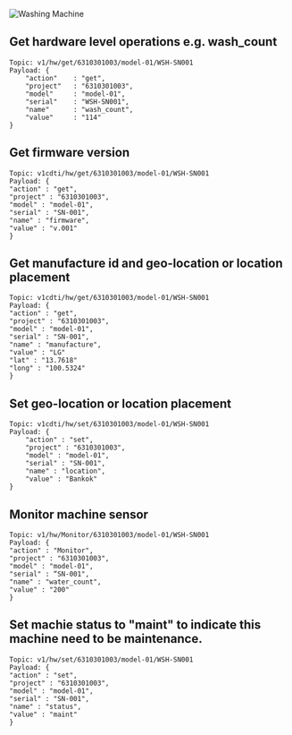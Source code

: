![Washing Machine](pictures/iot-machine.png)

## Get hardware level operations e.g. wash_count
```
Topic: v1/hw/get/6310301003/model-01/WSH-SN001
Payload: {
    "action"    : "get",
    "project"   : "6310301003",
    "model"     : "model-01",
    "serial"    : "WSH-SN001",
    "name"      : "wash_count",
    "value"     : "114"
}
```

## Get firmware version
```
Topic: v1cdti/hw/get/6310301003/model-01/WSH-SN001
Payload: {
"action" : "get",
"project" : "6310301003",
"model" : "model-01",
"serial" : "SN-001",
"name" : "firmware",
"value" : "v.001"
}
```

## Get manufacture id and geo-location or location placement
```
Topic: v1cdti/hw/get/6310301003/model-01/WSH-SN001
Payload: {
"action" : "get",
"project" : "6310301003",
"model" : "model-01",
"serial" : "SN-001",
"name" : "manufacture",
"value" : "LG"
"lat" : "13.7618"
"long" : "100.5324"
}
```

## Set geo-location or location placement
```
Topic: v1cdti/hw/set/6310301003/model-01/WSH-SN001
Payload: {
    "action" : "set",
    "project" : "6310301003",
    "model" : "model-01",
    "serial" : "SN-001",
    "name" : "location",
    "value" : "Bankok"
}
```

## Monitor machine sensor
```
Topic: v1/hw/Monitor/6310301003/model-01/WSH-SN001
Payload: {
"action" : "Monitor",
"project" : "6310301003",
"model" : "model-01",
"serial" : “SN-001",
"name" : "water_count",
"value" : "200"
}
```

## Set machie status to "maint" to indicate this machine need to be maintenance.
```
Topic: v1/hw/set/6310301003/model-01/WSH-SN001
Payload: {
"action" : "set",
"project" : "6310301003",
"model" : "model-01",
"serial" : "SN-001",
"name" : "status",
"value" : "maint"
}
```